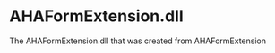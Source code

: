 AHAFormExtension.dll
====================

The AHAFormExtension.dll that was created from AHAFormExtension
